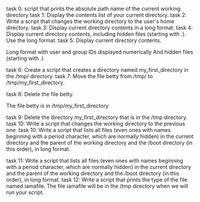 task 0: script that prints the absolute path name of the current working directory
task 1: Display the contents list of your current directory.
task 2: Write a script that changes the working directory to the user's home directory.
task 3: Display current directory contents in a long format.
task 4: Display current directory contents, including hidden files (starting with .). Use the long format.
task 5: Display current directory contents.

Long format
with user and group IDs displayed numerically
And hidden files (starting with .)

task 6: Create a script that creates a directory named my_first_directory in the /tmp/ directory.
task 7: Move the file betty from /tmp/ to /tmp/my_first_directory.

task 8: Delete the file betty.

The file betty is in /tmp/my_first_directory

task 9: Delete the directory my_first_directory that is in the /tmp directory.
task 10: Write a script that changes the working directory to the previous one.
task 10: Write a script that lists all files (even ones with names beginning with a period character, which are normally hidden) in the current directory and the parent of the working directory and the /boot directory (in this order), in long format.

task 11: Write a script that lists all files (even ones with names beginning with a period character, which are normally hidden) in the current directory and the parent of the working directory and the /boot directory (in this order), in long format.
task 12: Write a script that prints the type of the file named iamafile. The file iamafile will be in the /tmp directory when we will run your script.
